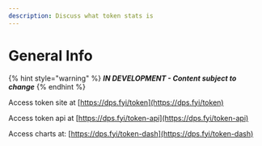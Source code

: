 ```yaml
---
description: Discuss what token stats is
---
```


# General Info

{% hint style="warning" %}
_**IN DEVELOPMENT - Content subject to change**_
{% endhint %}

Access token site at [https://dps.fyi/token](https://dps.fyi/token)

Access token api at [https://dps.fyi/token-api](https://dps.fyi/token-api)

Access charts at: [https://dps.fyi/token-dash](https://dps.fyi/token-dash)

